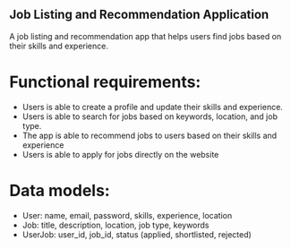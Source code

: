 ## Job Listing and Recommendation Application

A job listing and recommendation app that helps users find jobs based on their skills and experience.

# Functional requirements:

- Users is able to create a profile and update their skills and experience.
- Users is able to search for jobs based on keywords, location, and job type.
- The app is able to recommend jobs to users based on their skills and experience
- Users is able to apply for jobs directly on the website

# Data models:
- User: name, email, password, skills, experience, location
- Job: title, description, location, job type, keywords
- UserJob: user_id, job_id, status (applied, shortlisted, rejected)
